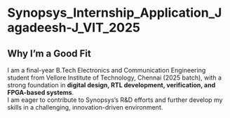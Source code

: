# Synopsys_Internship_Application_Jagadeesh-J_VIT_2025
## Why I’m a Good Fit
I am a final-year B.Tech Electronics and Communication Engineering student from Vellore Institute of Technology, Chennai (2025 batch), with a strong foundation in **digital design, RTL development, verification, and FPGA-based systems**.  
I am eager to contribute to Synopsys’s R&D efforts and further develop my skills in a challenging, innovation-driven environment.
